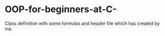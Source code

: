 # OOP-for-beginners-at-C-
Class definition with some formulas and header file which has created by me.

